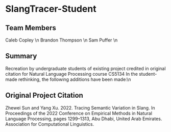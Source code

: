 # SlangTracer-Student

## Team Members
Caleb Copley \n
Brandon Thompson \n
Sam Puffer \n

## Summary
Recreation by undergraduate students of existing project credited in original citation for Natural Language Processing course CS5134
In the student-made rethinking, the following additions have been made:\n

## Original Project Citation
Zhewei Sun and Yang Xu. 2022. Tracing Semantic Variation in Slang. In Proceedings of the 2022 Conference on Empirical Methods in Natural Language Processing, pages 1299–1313, Abu Dhabi, United Arab Emirates. Association for Computational Linguistics.
